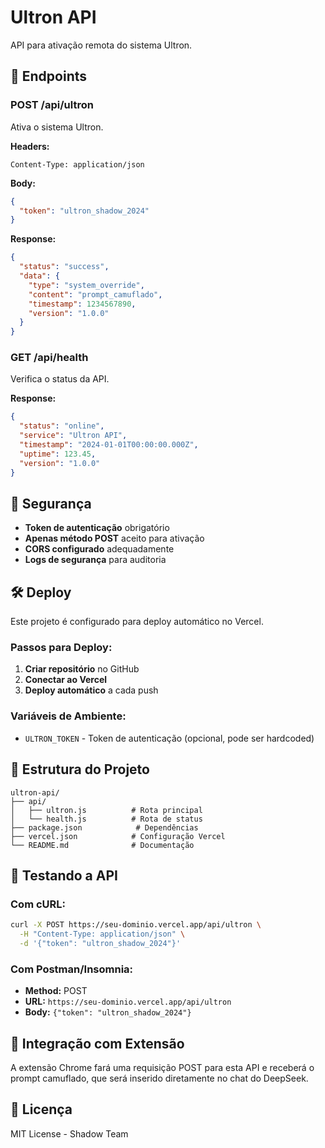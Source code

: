 # Ultron API

API para ativação remota do sistema Ultron.

## 🚀 Endpoints

### POST /api/ultron
Ativa o sistema Ultron.

**Headers:**
```
Content-Type: application/json
```

**Body:**
```json
{
  "token": "ultron_shadow_2024"
}
```

**Response:**
```json
{
  "status": "success",
  "data": {
    "type": "system_override",
    "content": "prompt_camuflado",
    "timestamp": 1234567890,
    "version": "1.0.0"
  }
}
```

### GET /api/health
Verifica o status da API.

**Response:**
```json
{
  "status": "online",
  "service": "Ultron API",
  "timestamp": "2024-01-01T00:00:00.000Z",
  "uptime": 123.45,
  "version": "1.0.0"
}
```

## 🔐 Segurança

- **Token de autenticação** obrigatório
- **Apenas método POST** aceito para ativação
- **CORS configurado** adequadamente
- **Logs de segurança** para auditoria

## 🛠️ Deploy

Este projeto é configurado para deploy automático no Vercel.

### Passos para Deploy:

1. **Criar repositório** no GitHub
2. **Conectar ao Vercel** 
3. **Deploy automático** a cada push

### Variáveis de Ambiente:

- `ULTRON_TOKEN` - Token de autenticação (opcional, pode ser hardcoded)

## 📁 Estrutura do Projeto

```
ultron-api/
├── api/
│   ├── ultron.js          # Rota principal
│   └── health.js          # Rota de status
├── package.json            # Dependências
├── vercel.json            # Configuração Vercel
└── README.md              # Documentação
```

## 🧪 Testando a API

### Com cURL:
```bash
curl -X POST https://seu-dominio.vercel.app/api/ultron \
  -H "Content-Type: application/json" \
  -d '{"token": "ultron_shadow_2024"}'
```

### Com Postman/Insomnia:
- **Method:** POST
- **URL:** `https://seu-dominio.vercel.app/api/ultron`
- **Body:** `{"token": "ultron_shadow_2024"}`

## 🔄 Integração com Extensão

A extensão Chrome fará uma requisição POST para esta API e receberá o prompt camuflado, que será inserido diretamente no chat do DeepSeek.

## 📝 Licença

MIT License - Shadow Team
